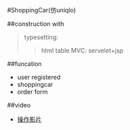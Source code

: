 #ShoppingCar(仿uniqlo)

##construction with
> typesetting:
>> html table
> MVC:
>> servelet+jsp

##funcation
* user registered
* shoppingcar
* order form

##video
* <a href="https://www.youtube.com/watch?v=Koh3x2X4vVQ">操作影片</a>
